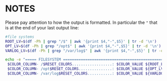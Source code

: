 # NOTES

Please pay attention to how the output is formatted.  In particular the `"` that is at the end of your last output line:


```sh
#file systems
ROOT_LV=$(df -Ph | grep "/$" | awk '{print $4,"-",$5}' | tr -d '\n')
OPT_LV=$(df -Ph | grep "/opt$" | awk '{print $4,"-",$5}' | tr -d '\n')
VARLOG_LV=$(df -Ph | grep "/var/log$" | awk '{print $4,"-",$5}' | tr -d '\n')

echo -e "===== FILESYSTEM ==========================================================
 $COLOR_COLUMN- /$RESET_COLORS..................: $COLOR_VALUE ${ROOT_LV} (avail-use%) $RESET_COLORS
 $COLOR_COLUMN- /opt$RESET_COLORS...............: $COLOR_VALUE ${OPT_LV} (avail-use%) $RESET_COLORS
 $COLOR_COLUMN- /var/log$RESET_COLORS...........: $COLOR_VALUE ${VARLOG_LV} (avail-use%) $RESET_COLORS"
```
